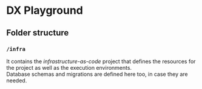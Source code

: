 # DX Playground

## Folder structure

### `/infra`

It contains the _infrastructure-as-code_ project that defines the resources for the project as well as the execution environments.  
Database schemas and migrations are defined here too, in case they are needed.